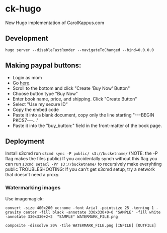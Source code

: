 # ck-hugo
New Hugo implementation of CarolKappus.com


## Development
```
hugo server --disableFastRender --navigateToChanged --bind=0.0.0.0
```

## Making paypal buttons:
- Login as mom
- Go [here](https://www.paypal.com/bm/cgi-bin/webscr?cmd=_singleitem-intro-outside).
- Scroll to the bottom and click "Create 'Buy Now' Button"
- Choose button type "Buy Now"
- Enter book name, price, and shipping. Click "Create Button"
- Select "Use my secure ID"
- Copy the embed code
- Paste it into a blank document, copy only the line starting "---BEGIN PKCS7---..."
- Paste it into the "buy_button:" field in the front-matter of the book page.


## Deployment
Install s3cmd
run `s3cmd sync -P public/ s3://bucketname/`
(NOTE: the -P flag makes the files public)
If you accidentally synch without this flag you can run `s3cmd setacl -Pr s3://bucketname/` to recursively make everyhting public
TROUBLESHOOTING: If you can't get s3cmd setup, try a network that doesn't need a proxy.


### Watermarking images
Use imagemagick:

`convert -size 400x200 xc:none -font Arial -pointsize 25 -kerning 1 -gravity center -fill black -annotate 330x330+0+0 "SAMPLE" -fill white -annotate 330x330+2+2  "SAMPLE" WATERMARK_FILE.png`

`composite -dissolve 20% -tile WATERMARK_FILE.png [INFILE] [OUTFILE]`
